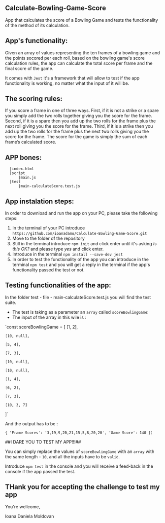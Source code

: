 ## Calculate-Bowling-Game-Score

App that calculates the score of a Bowling Game and tests the functionality of the method of its calculation.

## App's functionality:

Given an array of values representing the ten frames of a bowling game and the points socored per each roll, based on the bowling game's score calculation rules, the app can calculate the total score per frame and the final score of the game.

It comes with `Jest` it's a framework that will allow to test if the app functionality is working, no matter what the input of it will be.

## The scoring rules:

If you score a frame in one of three ways. First, if it is not a strike or a spare you simply add the two rolls together giving you the score for the frame. Second, if it is a spare then you add up the two rolls for the frame plus the next roll giving you the score for the frame. Third, if it is a strike then you add up the two rolls for the frame plus the next two rolls giving you the score for the frame. The score for the game is simply the sum of each frame’s calculated score.

## APP bones:

```
  |index.html
  |script
      |main.js
  |test
      |main-calculateScore.test.js
```

## App instalation steps:

In order to download and run the app on your PC, please take the following steps:

1. In the terminal of your PC introduce `https://github.com/ioanadamo/Calculate-Bowling-Game-Score.git`
2. Move to the folder of the repository
3. Still in the terminal introduce `npm init` and click enter until it's asking _Is this OK?_ and please type _yes_ and click enter.
4. Introduce in the terminal `npm install --save-dev jest`
5. In order to test the functionality of the app you can introduce in the terminal `npm test` and you will get a reply in the terminal if the app's functionality passed the test or not.

## Testing functionalities of the app:

In the folder test - file - main-calculateScore.test.js you will find the test suite.

- The test is taking as a parameter an `array` called `scoreBowlingGame`:
- The input of the array in this wile is :

`const scoreBowlingGame = [
	[1, 2],

	[10, null],

	[5, 4],

	[7, 3],

	[10, null],

	[10, null],

	[1, 4],

	[6, 2],

	[7, 3],

	[10, 3, 7]
]`

And the output has to be :

`{ 'Frame Scores': '3,19,9,20,21,15,5,8,20,20', 'Game Score': 140 })`

##I DARE YOU TO TEST MY APP!!!##

You can simply replace the values of `scoreBowlingGame` with an `array` with the same length - `10`, and all the inputs have to be `valid`.

Introduce `npm test` in the console and you will receive a feed-back in the console if the app passed the test.

## THank you for accepting the challenge to test my app

You're wellcome,

Ioana Daniela Moldovan
``````
